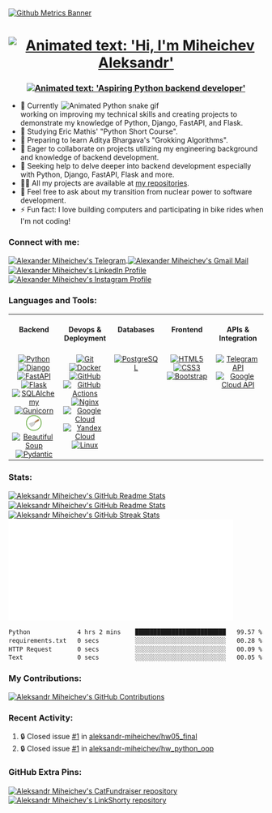<a href="https://github.com/lowlighter/metrics">
  <img align="center" src="https://user-images.githubusercontent.com/74038190/240304586-d48893bd-0757-481c-8d7e-ba3e163feae7.png" alt="Github Metrics Banner" />
</a>

<h1 align="center">
    <a href="https://git.io/typing-svg">
      <img src="https://readme-typing-svg.demolab.com?font=Righteous&size=35&duration=4999&pause=1000&color=000000&center=true&vCenter=true&width=650&height=40&lines=Hi+%F0%9F%91%8B%2C+I'm+Miheichev+Aleksandr!" 
           alt="Animated text: 'Hi, I'm Miheichev Aleksandr'" />
    </a>
</h1>

<h3 align="center">
    <a href="https://git.io/typing-svg">
      <img src="https://readme-typing-svg.demolab.com?font=Righteous&size=20&duration=4999&pause=1000&color=000000&center=true&vCenter=true&width=650&height=40&lines=Aspiring Python backend developer" 
           alt="Animated text: 'Aspiring Python backend developer'" />
    </a>
</h3>

<img align="right" width="400" src="https://cdn.dribbble.com/users/926537/screenshots/4502924/python-2.gif" alt="Animated Python snake gif" >

- 🔭 Currently working on improving my technical skills and creating projects to demonstrate my knowledge of Python, Django, FastAPI, and Flask.
- 🌱 Studying Eric Mathis' "Python Short Course".
- 📖 Preparing to learn Aditya Bhargava's "Grokking Algorithms".
- 👯 Eager to collaborate on projects utilizing my engineering background and knowledge of backend development.
- 🤝 Seeking help to delve deeper into backend development especially with Python, Django, FastAPI, Flask and more.
- 👨‍💻 All my projects are available at [my repositories](https://github.com/aleksandr-miheichev?tab=repositories).
- 💬 Feel free to ask about my transition from nuclear power to software development.
- ⚡ Fun fact: I love building computers and participating in bike rides when I'm not coding!

<h3 align="left">Connect with me:</h3>

<p align="left">
  <a href="https://t.me/aleksandr_miheichev" target="_blank" rel="noopener noreferrer"> 
    <img align="center" height="32" width="32" src="https://cdn.simpleicons.org/telegram" alt="Alexander Miheichev's Telegram" /> 
  </a>  
  <a href="mailto:aleksandr.miheichev.prof@gmail.com" target="_blank" rel="noopener noreferrer">
    <img align="center" height="32" width="32" src="https://cdn.simpleicons.org/gmail" alt="Alexander Miheichev's Gmail Mail" />
  </a>
  <a href="https://linkedin.com/in/aleksandr-miheichev" target="_blank" rel="noopener noreferrer">
    <img align="center" height="32" width="32" src="https://cdn.simpleicons.org/linkedin" alt="Alexander Miheichev's LinkedIn Profile" />
  </a>
  <a href="https://instagram.com/aleksandr_miheichev" target="_blank" rel="noopener noreferrer">
    <img align="center" height="32" width="32" src="https://cdn.simpleicons.org/instagram" alt="Alexander Miheichev's Instagram Profile" />
  </a>
</p>

<h3 align="left">Languages and Tools:</h3>

<table>
  <tr>
    <td valign="top" width="20%">
        <h4 align="center">Backend</h4>
    </td>
    <td valign="top" width="20%">
        <h4 align="center">Devops & Deployment</h4>
    </td>
    <td valign="top" width="20%">
        <h4 align="center">Databases</h4>
    </td>
    <td valign="top" width="20%">
        <h4 align="center">Frontend</h4>
    </td>
    <td valign="top" width="20%">
        <h4 align="center">APIs & Integration</h4>
    </td>
  </tr>
  <tr>  
    <td valign="top" width="20%"> 
        <div align="center">  
            <a href="https://www.python.org/" target="_blank" rel="noopener noreferrer"> 
                <img height="32" width="32" src="https://cdn.simpleicons.org/python" alt="Python" /> 
            </a> 
            <a href="https://www.djangoproject.com/" target="_blank" rel="noopener noreferrer">
                <img height="32" width="32" src="https://cdn.simpleicons.org/django" alt="Django" />
            </a>  
            <a href="https://fastapi.tiangolo.com/" target="_blank" rel="noopener noreferrer">
                <img height="32" width="32" src="https://cdn.simpleicons.org/fastapi" alt="FastAPI" />
            </a>
            <a href="https://flask.palletsprojects.com/en/" target="_blank" rel="noopener noreferrer">
                <img height="32" width="32" src="https://cdn.simpleicons.org/flask" alt="Flask" />
            </a>  
            <a href="https://www.sqlalchemy.org/" target="_blank" rel="noopener noreferrer">
                <img height="32" width="32" src="https://cdn.simpleicons.org/sqlalchemy" alt="SQLAlchemy" />
            </a>  
            <a href="https://gunicorn.org/" target="_blank" rel="noopener noreferrer">
                <img height="32" width="32" src="https://cdn.simpleicons.org/gunicorn" alt="Gunicorn" />
            </a>
            <a href="https://scrapy.org/" target="_blank" rel="noopener noreferrer"> 
                <img height="32" width="32" src="/scrapylogo.png" alt="Scrapy" /> 
            </a>
            <a href="https://www.crummy.com/software/BeautifulSoup/" target="_blank" rel="noopener noreferrer">
                <img height="32" width="32" src="https://play-lh.googleusercontent.com/yMjUC6LBh7uOCK6wUcIEf5MHZQmSqDPXoInOQLZzw0DWQsPJuvkwSymX2zI4Ok7i_BY" alt="Beautiful Soup" />
            </a> 
            <a href="https://docs.pydantic.dev/latest/" target="_blank" rel="noopener noreferrer">
                <img height="32" width="32" src="https://cdn.simpleicons.org/pydantic" alt="Pydantic" />
            </a> 
        </div>
    </td>
    <td valign="top" width="20%"> 
        <div align="center">  
            <a href="https://git-scm.com/" target="_blank" rel="noopener noreferrer"> 
                <img height="32" width="32" src="https://cdn.simpleicons.org/git" alt="Git" /> 
            </a> 
            <a href="https://www.docker.com/" target="_blank" rel="noopener noreferrer"> 
                <img height="32" width="32" src="https://cdn.simpleicons.org/docker" alt="Docker" /> 
            </a> 
            <a href="https://github.com/" target="_blank" rel="noopener noreferrer"> 
                <img height="32" width="32" src="https://cdn.simpleicons.org/github" alt="GitHub" /> 
            </a>
            <a href="https://docs.github.com/en/actions" target="_blank" rel="noopener noreferrer"> 
                <img height="32" width="32" src="https://cdn.simpleicons.org/githubactions" alt="GitHub Actions" /> 
            </a>
            <a href="https://nginx.org/en/" target="_blank" rel="noopener noreferrer"> 
                <img height="32" width="32" src="https://cdn.simpleicons.org/nginx" alt="Nginx" /> 
            </a>
            <a href="https://cloud.google.com/" target="_blank" rel="noopener noreferrer"> 
                <img height="32" width="32" src="https://cdn.simpleicons.org/googlecloud" alt="Google Cloud" /> 
            </a>
            <a href="https://cloud.yandex.ru/" target="_blank" rel="noopener noreferrer"> 
                <img height="32" width="32" src="https://cdn.simpleicons.org/yandexcloud" alt="Yandex Cloud" /> 
            </a>
            <a href="https://kernel.org/" target="_blank" rel="noopener noreferrer"> 
                <img height="32" width="32" src="https://cdn.simpleicons.org/linux" alt="Linux" /> 
            </a>
        </div>
    </td>
    <td valign="top" width="20%"> 
        <div align="center">  
            <a href="https://www.postgresql.org/" target="_blank" rel="noopener noreferrer"> 
                <img height="32" width="32" src="https://cdn.simpleicons.org/postgresql" alt="PostgreSQL" /> 
            </a> 
        </div>
    </td>
    <td valign="top" width="20%"> 
        <div align="center">  
            <a href="https://html.spec.whatwg.org/multipage/" target="_blank" rel="noopener noreferrer"> 
                <img height="32" width="32" src="https://cdn.simpleicons.org/html5" alt="HTML5" /> 
            </a> 
            <a href="https://www.w3.org/TR/css-2023/" target="_blank" rel="noopener noreferrer">
                <img height="32" width="32" src="https://cdn.simpleicons.org/css3" alt="CSS3" />
            </a>  
            <a href="https://getbootstrap.com/" target="_blank" rel="noopener noreferrer">
                <img height="32" width="32" src="https://cdn.simpleicons.org/bootstrap" alt="Bootstrap" />
            </a>  
        </div>
    </td>
    <td valign="top" width="20%"> 
        <div align="center">  
            <a href="https://core.telegram.org/" target="_blank" rel="noopener noreferrer"> 
                <img height="32" width="32" src="https://cdn.simpleicons.org/telegram" alt="Telegram API" /> 
            </a> 
            <a href="https://cloud.google.com/apis/docs/overview" target="_blank" rel="noopener noreferrer"> 
                <img height="32" width="32" src="https://cdn.simpleicons.org/googlecloud" alt="Google Cloud API" /> 
            </a> 
        </div>
    </td>
  </tr>
</table>

<h3 align="left">Stats:</h3>

<a href="https://github.com/anuraghazra/github-readme-stats">
  <img height=200 align="center" src="https://github-readme-stats-aleksandr-miheichev.vercel.app/api?username=aleksandr-miheichev" alt="Aleksandr Miheichev's GitHub Readme Stats" />
</a>
<a href="https://github.com/anuraghazra/github-readme-stats">
  <img height=200 align="center" src="https://github-readme-stats-aleksandr-miheichev.vercel.app/api/top-langs?username=aleksandr-miheichev&layout=compact&langs_count=8&card_width=320" alt="Aleksandr Miheichev's GitHub Readme Stats" />
</a>

<a href="https://github.com/DenverCoder1/github-readme-streak-stats">
  <img height="200" align="center" src="https://github-readme-streak-stats-aleksandr-miheichev.vercel.app/?user=aleksandr-miheichev&card_width=370" alt="Aleksandr Miheichev's GitHub Streak Stats" />
</a>
<a href="https://github.com/lowlighter/metrics">
  <img height=200 align="center" src="/metrics.plugin.achievements.compact.svg" alt="Aleksandr Miheichev's Github Metrics" />
</a>

<!--START_SECTION:waka-->

```txt
Python             4 hrs 2 mins    █████████████████████████   99.57 %
requirements.txt   0 secs          ░░░░░░░░░░░░░░░░░░░░░░░░░   00.28 %
HTTP Request       0 secs          ░░░░░░░░░░░░░░░░░░░░░░░░░   00.09 %
Text               0 secs          ░░░░░░░░░░░░░░░░░░░░░░░░░   00.05 %
```

<!--END_SECTION:waka-->

<h3 align="left">My Contributions:</h3>

<a href="https://github.com/Platane/snk">
  <img align="center" src="https://raw.githubusercontent.com/aleksandr-miheichev/aleksandr-miheichev/output/github-contribution-grid-snake.svg" alt="Aleksandr Miheichev's GitHub Contributions" />
</a>

<h3 align="left">Recent Activity:</h3>

<!--START_SECTION:activity-->
1. 🔒 Closed issue [#1](https://github.com/aleksandr-miheichev/hw05_final/issues/1) in [aleksandr-miheichev/hw05_final](https://github.com/aleksandr-miheichev/hw05_final)
2. 🔒 Closed issue [#1](https://github.com/aleksandr-miheichev/hw_python_oop/issues/1) in [aleksandr-miheichev/hw_python_oop](https://github.com/aleksandr-miheichev/hw_python_oop)
<!--END_SECTION:activity-->

<h3 align="left">GitHub Extra Pins:</h3>

<a href="https://github.com/aleksandr-miheichev/cat_fundraiser">
  <img height=200 width="400" align="center" src="https://github-readme-stats.vercel.app/api/pin/?username=aleksandr-miheichev&repo=cat_fundraiser" alt="Aleksandr Miheichev's CatFundraiser repository" />
</a>
<a href="https://github.com/aleksandr-miheichev/link_shorty">
  <img height=200 width="400" align="center" src="https://github-readme-stats.vercel.app/api/pin/?username=aleksandr-miheichev&repo=link_shorty" alt="Aleksandr Miheichev's LinkShorty repository" />
</a>
